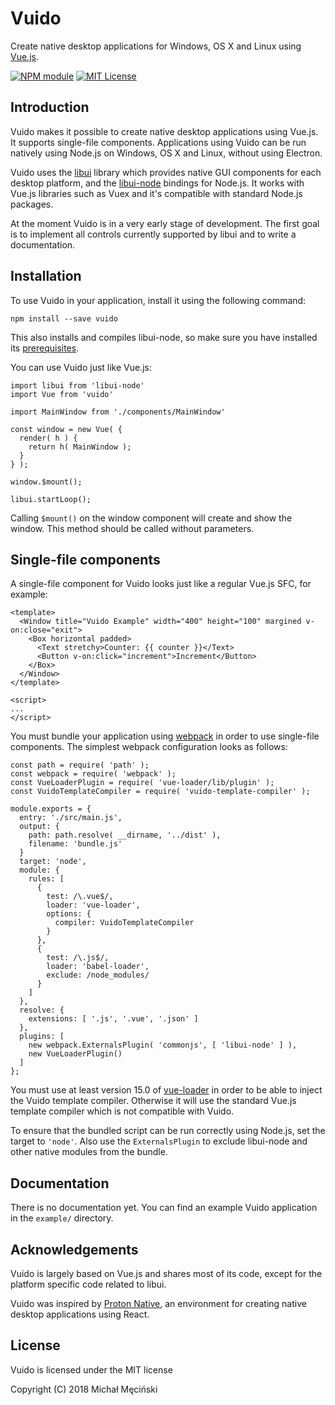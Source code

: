# Vuido

Create native desktop applications for Windows, OS X and Linux using [Vue.js](https://vuejs.org/).

[![NPM module](https://img.shields.io/npm/v/vuido.svg)](https://npmjs.org/package/vuido)
[![MIT License](https://img.shields.io/github/license/mimecorg/vuido.svg)](https://github.com/license/vuido/blob/master/LICENSE)

## Introduction

Vuido makes it possible to create native desktop applications using Vue.js. It supports single-file components. Applications using Vuido can be run natively using Node.js on Windows, OS X and Linux, without using Electron.

Vuido uses the [libui](https://github.com/andlabs/libui) library which provides native GUI components for each desktop platform, and the [libui-node](https://github.com/parro-it/libui-node) bindings for Node.js. It works with Vue.js libraries such as Vuex and it's compatible with standard Node.js packages.

At the moment Vuido is in a very early stage of development. The first goal is to implement all controls currently supported by libui and to write a documentation.

## Installation

To use Vuido in your application, install it using the following command:

```
npm install --save vuido
```

This also installs and compiles libui-node, so make sure you have installed its [prerequisites](https://github.com/parro-it/libui-node/blob/master/readme.md#prerequisites).

You can use Vuido just like Vue.js:

```
import libui from 'libui-node'
import Vue from 'vuido'

import MainWindow from './components/MainWindow'

const window = new Vue( {
  render( h ) {
    return h( MainWindow );
  }
} );

window.$mount();

libui.startLoop();
```

Calling `$mount()` on the window component will create and show the window. This method should be called without parameters.

## Single-file components

A single-file component for Vuido looks just like a regular Vue.js SFC, for example:

```
<template>
  <Window title="Vuido Example" width="400" height="100" margined v-on:close="exit">
    <Box horizontal padded>
      <Text stretchy>Counter: {{ counter }}</Text>
      <Button v-on:click="increment">Increment</Button>
    </Box>
  </Window>
</template>

<script>
...
</script>
```

You must bundle your application using [webpack](https://webpack.js.org/) in order to use single-file components. The simplest webpack configuration looks as follows:

```
const path = require( 'path' );
const webpack = require( 'webpack' );
const VueLoaderPlugin = require( 'vue-loader/lib/plugin' );
const VuidoTemplateCompiler = require( 'vuido-template-compiler' );

module.exports = {
  entry: './src/main.js',
  output: {
    path: path.resolve( __dirname, '../dist' ),
    filename: 'bundle.js'
  }
  target: 'node',
  module: {
    rules: [
      {
        test: /\.vue$/,
        loader: 'vue-loader',
        options: {
          compiler: VuidoTemplateCompiler
        }
      },
      {
        test: /\.js$/,
        loader: 'babel-loader',
        exclude: /node_modules/
      }
    ]
  },
  resolve: {
    extensions: [ '.js', '.vue', '.json' ]
  },
  plugins: [
    new webpack.ExternalsPlugin( 'commonjs', [ 'libui-node' ] ),
    new VueLoaderPlugin()
  ]
};
```

You must use at least version 15.0 of [vue-loader](https://github.com/vuejs/vue-loader) in order to be able to inject the Vuido template compiler. Otherwise it will use the standard Vue.js template compiler which is not compatible with Vuido.

To ensure that the bundled script can be run correctly using Node.js, set the target to `'node'`. Also use the `ExternalsPlugin` to exclude libui-node and other native modules from the bundle.

## Documentation

There is no documentation yet. You can find an example Vuido application in the `example/` directory.

## Acknowledgements

Vuido is largely based on Vue.js and shares most of its code, except for the platform specific code related to libui.

Vuido was inspired by [Proton Native](https://github.com/kusti8/proton-native), an environment for creating native desktop applications using React.

## License

Vuido is licensed under the MIT license

Copyright (C) 2018 Michał Męciński
